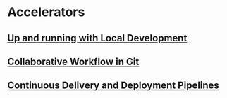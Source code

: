 # Accelerators

## [Up and running with Local Development](./local-dev.md)
## [Collaborative Workflow in Git](./git.md)
## [Continuous Delivery and Deployment Pipelines](./pipeline.md)
